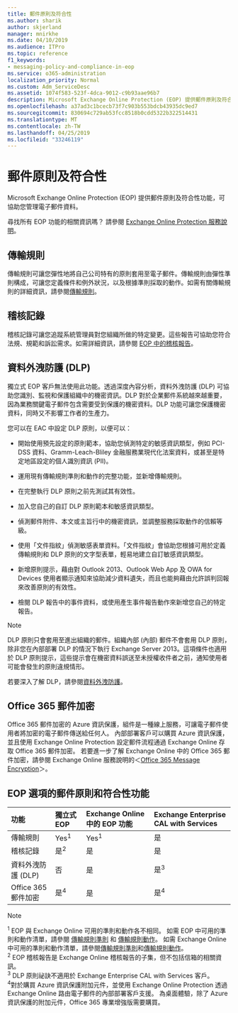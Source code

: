 ```yaml
---
title: 郵件原則及符合性
ms.author: sharik
author: skjerland
manager: mnirkhe
ms.date: 04/10/2019
ms.audience: ITPro
ms.topic: reference
f1_keywords:
- messaging-policy-and-compliance-in-eop
ms.service: o365-administration
localization_priority: Normal
ms.custom: Adm_ServiceDesc
ms.assetid: 1074f583-523f-4dca-9012-c9b93aae96b7
description: Microsoft Exchange Online Protection (EOP) 提供郵件原則及符合性功能，可協助您管理電子郵件資料。
ms.openlocfilehash: a37ad3c1bcecb73f7c903b553bdcb43935dc9ed7
ms.sourcegitcommit: 830694c729ab53fcc8518b0cdd5322b322514431
ms.translationtype: MT
ms.contentlocale: zh-TW
ms.lasthandoff: 04/25/2019
ms.locfileid: "33246119"
---
```

# <a name="messaging-policy-and-compliance"></a>郵件原則及符合性

Microsoft Exchange Online Protection (EOP) 提供郵件原則及符合性功能，可協助您管理電子郵件資料。
  
尋找所有 EOP 功能的相關資訊嗎？ 請參閱 [Exchange Online Protection 服務說明](exchange-online-protection-service-description.md)。
  
## <a name="transport-rules"></a>傳輸規則
<a name="BKMK_transportrules"> </a>

傳輸規則可讓您彈性地將自己公司特有的原則套用至電子郵件。傳輸規則由彈性準則構成，可讓您定義條件和例外狀況，以及根據準則採取的動作。如需有關傳輸規則的詳細資訊，請參閱[傳輸規則](https://go.microsoft.com/fwlink/p/?LinkId=320399)。
  
## <a name="audit-logging"></a>稽核記錄
<a name="BKMK_auditlogging"> </a>

稽核記錄可讓您追蹤系統管理員對您組織所做的特定變更。這些報告可協助您符合法規、規範和訴訟需求。如需詳細資訊，請參閱 [EOP 中的稽核報告](https://go.microsoft.com/fwlink/p/?LinkId=314258)。
  
## <a name="data-loss-prevention-dlp"></a>資料外洩防護 (DLP)
<a name="BKMK_datalossprevention"> </a>

獨立式 EOP 客戶無法使用此功能。透過深度內容分析，資料外洩防護 (DLP) 可協助您識別、監視和保護組織中的機密資訊。DLP 對於企業郵件系統越來越重要，因為業務關鍵電子郵件包含需要受到保護的機密資料。DLP 功能可讓您保護機密資料，同時又不影響工作者的生產力。
  
您可以在 EAC 中設定 DLP 原則，以便可以：
  
- 開始使用預先設定的原則範本，協助您偵測特定的敏感資訊類型，例如 PCI-DSS 資料、Gramm-Leach-Bliley 金融服務業現代化法案資料，或甚至是特定地區設定的個人識別資訊 (PII)。
    
- 運用現有傳輸規則準則和動作的完整功能，並新增傳輸規則。
    
- 在完整執行 DLP 原則之前先測試其有效性。
    
- 加入您自己的自訂 DLP 原則範本和敏感資訊類型。
    
- 偵測郵件附件、本文或主旨行中的機密資訊，並調整服務採取動作的信賴等級。
    
- 使用「文件指紋」偵測敏感表單資料。「文件指紋」會協助您根據可用於定義傳輸規則和 DLP 原則的文字型表單，輕易地建立自訂敏感資訊類型。
    
- 新增原則提示，藉由對 Outlook 2013、Outlook Web App 及 OWA for Devices 使用者顯示通知來協助減少資料遺失，而且也能夠藉由允許誤判回報來改善原則的有效性。
    
- 檢閱 DLP 報告中的事件資料，或使用產生事件報告動作來新增您自己的特定報告。
    
> [!NOTE]
> DLP 原則只會套用至進出組織的郵件。組織內部 (內部) 郵件不會套用 DLP 原則，除非您在內部部署 DLP 的情況下執行 Exchange Server 2013。這項條件也適用於 DLP 原則提示，這些提示會在機密資料誤送至未授權收件者之前，通知使用者可能會發生的原則違規情形。 
  
若要深入了解 DLP，請參閱[資料外洩防護](https://go.microsoft.com/fwlink/p/?LinkId=320398)。
  
## <a name="office-365-message-encryption"></a>Office 365 郵件加密
<a name="BKMK_OME_in_EOP"> </a>

Office 365 郵件加密的 Azure 資訊保護，組件是一種線上服務，可讓電子郵件使用者將加密的電子郵件傳送給任何人。 內部部署客戶可以購買 Azure 資訊保護，並且使用 Exchange Online Protection 設定郵件流程通過 Exchange Online 存取 Office 365 郵件加密。 若要進一步了解 Exchange Online 中的 Office 365 郵件加密，請參閱 Exchange Online 服務說明的＜[Office 365 Message Encryption](../exchange-online-service-description/message-policy-and-compliance.md#office-365-message-encryption)＞。 
  
## <a name="messaging-policy-and-compliance-features-across-eop-options"></a>EOP 選項的郵件原則和符合性功能
<a name="BKMK_OME_in_EOP"> </a>

|**功能**|**獨立式 EOP**|**Exchange Online 中的 EOP 功能**|**Exchange Enterprise CAL with Services**|
|:-----|:-----|:-----|:-----|
|傳輸規則  <br/> |Yes<sup>1</sup> <br/> |Yes<sup>1</sup> <br/> |是  <br/> |
|稽核記錄  <br/> |是<sup>2</sup> <br/> |是  <br/> |是  <br/> |
|資料外洩防護 (DLP)  <br/> |否  <br/> |是  <br/> |是<sup>3</sup> <br/> |
|Office 365 郵件加密  <br/> |是<sup>4</sup> <br/> |是  <br/> |是<sup>4</sup> <br/> |
   
> [!NOTE]
> <sup>1</sup> EOP 與 Exchange Online 可用的準則和動作各不相同。 如需 EOP 中可用的準則和動作清單，請參閱 [傳輸規則準則](https://go.microsoft.com/fwlink/p/?LinkId=320392) 和 [傳輸規則動作](https://go.microsoft.com/fwlink/p/?LinkId=320393)。 如需 Exchange Online 中可用的準則和動作清單，請參閱[傳輸規則準則](https://go.microsoft.com/fwlink/p/?LinkId=320394)和[傳輸規則動作](https://go.microsoft.com/fwlink/p/?LinkId=320395)。 <br/>
> <sup>2</sup> EOP 稽核報告是 Exchange Online 稽核報告的子集，但不包括信箱的相關資訊。 <br/>
> <sup>3</sup> DLP 原則祕訣不適用於 Exchange Enterprise CAL with Services 客戶。 <br/>
> <sup>4</sup>對於購買 Azure 資訊保護附加元件，並使用 Exchange Online Protection 透過 Exchange Online 路由電子郵件的內部部署客戶支援。 為桌面體驗，除了 Azure 資訊保護的附加元件，Office 365 專業增強版需要購買。 <br/>
  

